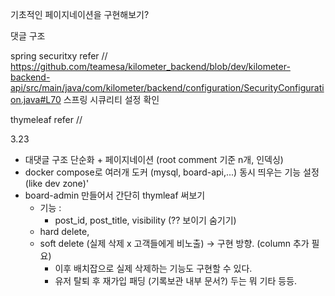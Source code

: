 기초적인 페이지네이션을 구현해보기?

댓글 구조

spring securitxy refer // https://github.com/teamesa/kilometer_backend/blob/dev/kilometer-backend-api/src/main/java/com/kilometer/backend/configuration/SecurityConfiguration.java#L70
스프링 시큐리티 설정 확인

thymeleaf refer //


3.23

- 대댓글 구조 단순화 + 페이지네이션 (root comment 기준 n개, 인덱싱)
- docker compose로 여러개 도커 (mysql, board-api,...) 동시 띄우는 기능 설정 (like dev zone)'
- board-admin 만들어서 간단히 thymleaf 써보기
    - 기능 :
        - post_id, post_title, visibility (?? 보이기 숨기기)
    - hard delete,
    - soft delete (실제 삭제 x 고객들에게 비노출) -> 구현 방향. (column 추가 필요)
        - 이후 배치잡으로 실제 삭제하는 기능도 구현할 수 있다.
        - 유저 탈퇴 후 재가입 패딩 (기록보관 내부 문서?) 두는 뭐 기타 등등.